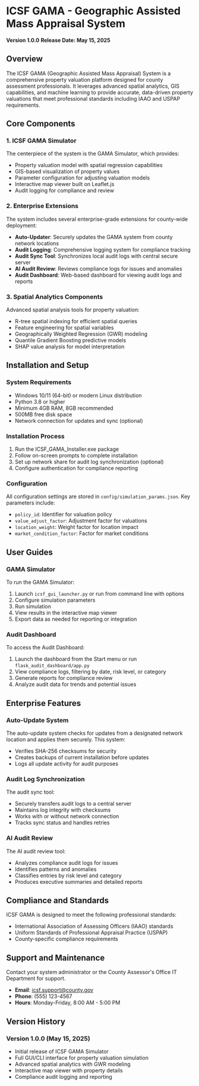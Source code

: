 # ICSF GAMA - Geographic Assisted Mass Appraisal System

**Version 1.0.0**
**Release Date: May 15, 2025**

## Overview

The ICSF GAMA (Geographic Assisted Mass Appraisal) System is a comprehensive property valuation platform designed for county assessment professionals. It leverages advanced spatial analytics, GIS capabilities, and machine learning to provide accurate, data-driven property valuations that meet professional standards including IAAO and USPAP requirements.

## Core Components

### 1. ICSF GAMA Simulator

The centerpiece of the system is the GAMA Simulator, which provides:

- Property valuation model with spatial regression capabilities
- GIS-based visualization of property values
- Parameter configuration for adjusting valuation models
- Interactive map viewer built on Leaflet.js
- Audit logging for compliance and review

### 2. Enterprise Extensions

The system includes several enterprise-grade extensions for county-wide deployment:

- **Auto-Updater**: Securely updates the GAMA system from county network locations
- **Audit Logging**: Comprehensive logging system for compliance tracking
- **Audit Sync Tool**: Synchronizes local audit logs with central secure server
- **AI Audit Review**: Reviews compliance logs for issues and anomalies
- **Audit Dashboard**: Web-based dashboard for viewing audit logs and reports

### 3. Spatial Analytics Components

Advanced spatial analysis tools for property valuation:

- R-tree spatial indexing for efficient spatial queries
- Feature engineering for spatial variables
- Geographically Weighted Regression (GWR) modeling
- Quantile Gradient Boosting predictive models
- SHAP value analysis for model interpretation

## Installation and Setup

### System Requirements

- Windows 10/11 (64-bit) or modern Linux distribution
- Python 3.8 or higher
- Minimum 4GB RAM, 8GB recommended
- 500MB free disk space
- Network connection for updates and sync (optional)

### Installation Process

1. Run the ICSF_GAMA_Installer.exe package
2. Follow on-screen prompts to complete installation
3. Set up network share for audit log synchronization (optional)
4. Configure authentication for compliance reporting

### Configuration

All configuration settings are stored in `config/simulation_params.json`. Key parameters include:

- `policy_id`: Identifier for valuation policy
- `value_adjust_factor`: Adjustment factor for valuations
- `location_weight`: Weight factor for location impact
- `market_condition_factor`: Factor for market conditions

## User Guides

### GAMA Simulator

To run the GAMA Simulator:

1. Launch `icsf_gui_launcher.py` or run from command line with options
2. Configure simulation parameters
3. Run simulation
4. View results in the interactive map viewer
5. Export data as needed for reporting or integration

### Audit Dashboard

To access the Audit Dashboard:

1. Launch the dashboard from the Start menu or run `flask_audit_dashboard/app.py`
2. View compliance logs, filtering by date, risk level, or category
3. Generate reports for compliance review
4. Analyze audit data for trends and potential issues

## Enterprise Features

### Auto-Update System

The auto-update system checks for updates from a designated network location and applies them securely. This system:

- Verifies SHA-256 checksums for security
- Creates backups of current installation before updates
- Logs all update activity for audit purposes

### Audit Log Synchronization

The audit sync tool:

- Securely transfers audit logs to a central server
- Maintains log integrity with checksums
- Works with or without network connection
- Tracks sync status and handles retries

### AI Audit Review

The AI audit review tool:

- Analyzes compliance audit logs for issues
- Identifies patterns and anomalies
- Classifies entries by risk level and category
- Produces executive summaries and detailed reports

## Compliance and Standards

ICSF GAMA is designed to meet the following professional standards:

- International Association of Assessing Officers (IAAO) standards
- Uniform Standards of Professional Appraisal Practice (USPAP)
- County-specific compliance requirements

## Support and Maintenance

Contact your system administrator or the County Assessor's Office IT Department for support.

- **Email**: icsf.support@county.gov
- **Phone**: (555) 123-4567
- **Hours**: Monday-Friday, 8:00 AM - 5:00 PM

## Version History

### Version 1.0.0 (May 15, 2025)
- Initial release of ICSF GAMA Simulator
- Full GUI/CLI interface for property valuation simulation
- Advanced spatial analytics with GWR modeling
- Interactive map viewer with property details
- Compliance audit logging and reporting